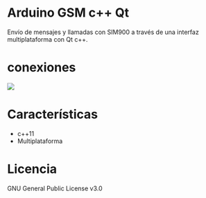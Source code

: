 # Arduino GSM c++ Qt

Envío de mensajes y llamadas con SIM900 a través de una interfaz multiplataforma con Qt c++.
<h1>conexiones</h1>
<img src="https://cdn.instructables.com/F56/DCDM/IINJGXZ4/F56DCDMIINJGXZ4.MEDIUM.jpg"></img>
<h1>Características</h1>
<ul>
  <li>c++11</li>
  <li>Multiplataforma</li>
</ul>
<h1>Licencia</h1>
GNU General Public License v3.0
